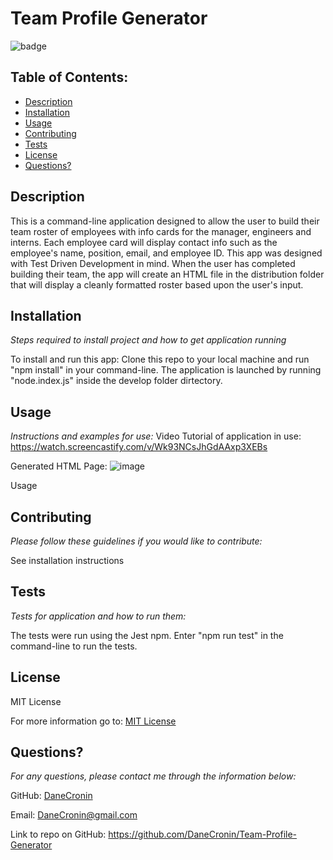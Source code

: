  
  # Team Profile Generator
  ![badge](https://img.shields.io/badge/License-MIT-yellow.svg)

  ## Table of Contents:
  * [Description](#Description)
  * [Installation](#installation)
  * [Usage](#usage)
  * [Contributing](#Contributing)
  * [Tests](#Tests)
  * [License](#License)
  * [Questions?](#questions)

  ## Description
   This is a command-line application designed to allow the user to build their team roster of employees with info cards for the manager, engineers and interns. Each employee card will display contact info such as the employee's name, position, email, and employee ID. This app was designed with Test Driven Development in mind.   When the user has completed building their team, the app will create an HTML file in the distribution folder that will display  a cleanly formatted roster based upon the user's input. 

  ## Installation
  *Steps required to install project and how to get application running*
  
  To install and run this app:  Clone this repo to your local machine and run "npm install" in your command-line.  The application is launched by running  "node.index.js"  inside the  develop folder dirtectory. 

  ## Usage
  *Instructions and examples for use:*
  Video Tutorial of application in use: 
  https://watch.screencastify.com/v/Wk93NCsJhGdAAxp3XEBs
  
  Generated HTML Page: 
  ![image](https://user-images.githubusercontent.com/107944830/191374442-341cce20-9711-4e56-9425-f4122a5e5a80.png)


  Usage

  ## Contributing
  *Please follow these guidelines if you would like to contribute:*

  See installation instructions 

  ## Tests
  *Tests for application and how to run them:*

  The tests were run using the Jest npm. Enter "npm run test" in the command-line to run the tests.

  ## License
  
  MIT License

  For more information go to: [MIT License](https://choosealicense.com/licenses/mit/)

  ## Questions?

  *For any questions, please contact me through the information below:*
 
  GitHub: [DaneCronin](https://github.com/DaneCronin)

  Email: DaneCronin@gmail.com

  Link to repo on GitHub: https://github.com/DaneCronin/Team-Profile-Generator

